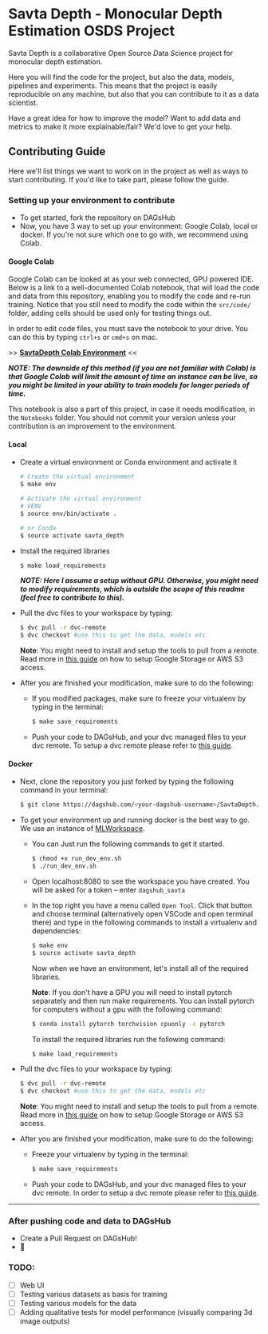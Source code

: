 # Savta Depth - Monocular Depth Estimation OSDS Project
Savta Depth is a collaborative *O*pen *S*ource *D*ata *S*cience project for monocular depth estimation.

Here you will find the code for the project, but also the data, models, pipelines and experiments. This means that the project is easily reproducible on any machine, but also that you can contribute to it as a data scientist.

Have a great idea for how to improve the model? Want to add data and metrics to make it more explainable/fair? We'd love to get your help.

## Contributing Guide
Here we'll list things we want to work on in the project as well as ways to start contributing.
If you'd like to take part, please follow the guide.

### Setting up your environment to contribute
* To get started, fork the repository on DAGsHub
* Now, you have 3 way to set up your environment: Google Colab, local or docker. If you're not sure which one to go with, we recommend using Colab.
#### Google Colab
Google Colab can be looked at as your web connected, GPU powered IDE. Below is a link to a well-documented Colab notebook, that will load the code and data from this repository, enabling you to modify the code and re-run training. Notice that you still need to modify the code within the `src/code/` folder, adding cells should be used only for testing things out.

In order to edit code files, you must save the notebook to your drive. You can do this by typing `ctrl+s` or `cmd+s` on mac.

\>\> **[SavtaDepth Colab Environment](https://colab.research.google.com/drive/19027P09jiiN1C99-YGk4FPj0Ol9iXUIU?usp=sharing)** \<\<

**_NOTE: The downside of this method (if you are not familiar with Colab) is that Google Colab will limit the amount of time an instance can be live, so you might be limited in your ability to train models for longer periods of time._**

This notebook is also a part of this project, in case it needs modification, in the `Notebooks` folder. You should not commit your version unless your contribution is an improvement to the environment.

#### Local
* Create a virtual environment or Conda environment and activate it
    ```bash
    # Create the virtual environment
    $ make env
  
    # Activate the virtual environment
    # VENV
    $ source env/bin/activate .
  
    # or Conda
    $ source activate savta_depth
    ```
* Install the required libraries
    ```bash
    $ make load_requirements
    ```
  **_NOTE: Here I assume a setup without GPU. Otherwise, you might need to modify requirements, which is outside the scope of this readme (feel free to contribute to this)._**
* Pull the dvc files to your workspace by typing:

    ```bash
    $ dvc pull -r dvc-remote
    $ dvc checkout #use this to get the data, models etc
    ```

    **Note**: You might need to install and setup the tools to pull from a remote. Read more in [this guide](https://dagshub.com/docs/getting-started/set-up-remote-storage-for-data-and-models/) on how to setup Google Storage or AWS S3 access.
* After you are finished your modification, make sure to do the following:
    * If you modified packages, make sure to freeze your virtualenv by typing in the terminal:

        ```bash
        $ make save_requirements
        ```

    * Push your code to DAGsHub, and your dvc managed files to your dvc remote. To setup a dvc remote please refer to [this guide](https://dagshub.com/docs/getting-started/set-up-remote-storage-for-data-and-models/).
    
#### Docker
* Next, clone the repository you just forked by typing the following command in your terminal:
  ```bash
  $ git clone https://dagshub.com/<your-dagshub-username>/SavtaDepth.git
  ```
* To get your environment up and running docker is the best way to go. We use an instance of [MLWorkspace](https://github.com/ml-tooling/ml-workspace). 
    * You can Just run the following commands to get it started.

        ```bash
        $ chmod +x run_dev_env.sh
        $ ./run_dev_env.sh
        ```

    * Open localhost:8080 to see the workspace you have created. You will be asked for a token – enter `dagshub_savta`
    * In the top right you have a menu called `Open Tool`. Click that button and choose terminal (alternatively open VSCode and open terminal there) and type in the following commands to install a virtualenv and dependencies:

        ```bash
        $ make env
        $ source activate savta_depth
        ```
        
        Now when we have an environment, let's install all of the required libraries.
        
        **Note**: If you don't have a GPU you will need to install pytorch separately and then run make requirements. You can install pytorch for computers without a gpu with the following command:

        ```bash
        $ conda install pytorch torchvision cpuonly -c pytorch
        ```
        
        To install the required libraries run the following command:
        
        ```bash
        $ make load_requirements
        ```


* Pull the dvc files to your workspace by typing:

    ```bash
    $ dvc pull -r dvc-remote
    $ dvc checkout #use this to get the data, models etc
    ```

    **Note**: You might need to install and setup the tools to pull from a remote. Read more in [this guide](https://dagshub.com/docs/getting-started/set-up-remote-storage-for-data-and-models/) on how to setup Google Storage or AWS S3 access.
* After you are finished your modification, make sure to do the following:
    * Freeze your virtualenv by typing in the terminal:

        ```bash
        $ make save_requirements
        ```

    * Push your code to DAGsHub, and your dvc managed files to your dvc remote. In order to setup a dvc remote please refer to [this guide](https://dagshub.com/docs/getting-started/set-up-remote-storage-for-data-and-models/).
    
---
### After pushing code and data to DAGsHub
* Create a Pull Request on DAGsHub!
* 🐶

### TODO:
- [ ] Web UI
- [ ] Testing various datasets as basis for training
- [ ] Testing various models for the data
- [ ] Adding qualitative tests for model performance (visually comparing 3d image outputs)
